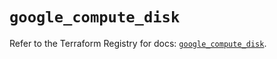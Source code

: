 # `google_compute_disk`

Refer to the Terraform Registry for docs: [`google_compute_disk`](https://registry.terraform.io/providers/hashicorp/google/6.32.0/docs/resources/compute_disk).
